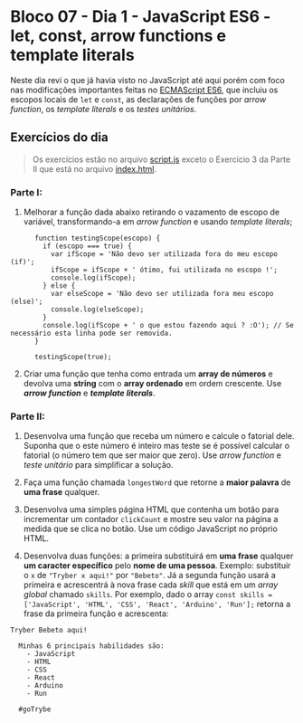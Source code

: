 # Bloco 07 - Dia 1 - JavaScript ES6 - let, const, arrow functions e template literals

Neste dia revi o que já havia visto no JavaScript até aqui porém com foco nas modificações importantes feitas no [ECMAScript ES6](https://www.w3schools.com/js/js_es6.asp), que incluiu os escopos locais de `let` e `const`, as declarações de funções por *arrow function*, os *template literals* e os *testes unitários*. 

## Exercícios do dia
> Os exercícios estão no arquivo [script.js](https://github.com/tiagosathler/trybe-exercises/blob/bloco-07-dia-1/fundamentos/bloco-07-introdu%C3%A7%C3%A3o-%C3%A0-javascript-es6-e-testes-unit%C3%A1rios/dia-1-javascript-es6-let-const-arrow-functions-e-template-literals/script.js) exceto o Exercício 3 da Parte II que está no arquivo [index.html](https://github.com/tiagosathler/trybe-exercises/blob/bloco-07-dia-1/fundamentos/bloco-07-introdu%C3%A7%C3%A3o-%C3%A0-javascript-es6-e-testes-unit%C3%A1rios/dia-1-javascript-es6-let-const-arrow-functions-e-template-literals/index.html).


### Parte I:
1. Melhorar a função dada abaixo retirando o vazamento de escopo de variável, transformando-a em *arrow function* e usando *template literals*;
```
      function testingScope(escopo) {
        if (escopo === true) {
          var ifScope = 'Não devo ser utilizada fora do meu escopo (if)';
          ifScope = ifScope + ' ótimo, fui utilizada no escopo !';
          console.log(ifScope);
        } else {
          var elseScope = 'Não devo ser utilizada fora meu escopo (else)';
          console.log(elseScope);
        }
        console.log(ifScope + ' o que estou fazendo aqui ? :O'); // Se necessário esta linha pode ser removida.
      }

      testingScope(true);
```

2. Criar uma função que tenha como entrada um __array de números__ e devolva uma __string__ com o __array ordenado__ em ordem crescente. Use __*arrow function*__ e __*template literals*__.

### Parte II:
1. Desenvolva uma função que receba um número e calcule o fatorial dele. Suponha que o este número é inteiro mas teste se é possível calcular o fatorial (o número tem que ser maior que zero). Use *arrow function* e *teste unitário* para simplificar a solução.

2. Faça uma função chamada `longestWord` que retorne a __maior palavra__ de __uma frase__ qualquer.

3. Desenvolva uma simples página HTML que contenha um botão para incrementar um contador `clickCount` e mostre seu valor na página a medida que se clica no botão. Use um código JavaScript no próprio HTML.

4. Desenvolva duas funções: a primeira substituirá em __uma frase__ qualquer __um caracter específico__ pelo __nome de uma pessoa__. Exemplo: substituir o `x` de `"Tryber x aqui!"` por `"Bebeto"`. Já a segunda função usará a primeira e acrescentrá à nova frase cada _skill_ que está em um _array global_ chamado `skills`. Por exemplo, dado o array `const skills = ['JavaScript', 'HTML', 'CSS', 'React', 'Arduino', 'Run'];` retorna a frase da primeira função e acrescenta:
``` 
Tryber Bebeto aqui!

  Minhas 6 principais habilidades são:
    - JavaScript
    - HTML
    - CSS
    - React
    - Arduino
    - Run

  #goTrybe
```